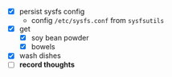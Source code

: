 - [x] persist sysfs config
    - config `/etc/sysfs.conf` from `sysfsutils`
- [x] get
    - [x] soy bean powder
    - [x] bowels
- [x] wash dishes 
- [ ] **record thoughts**
